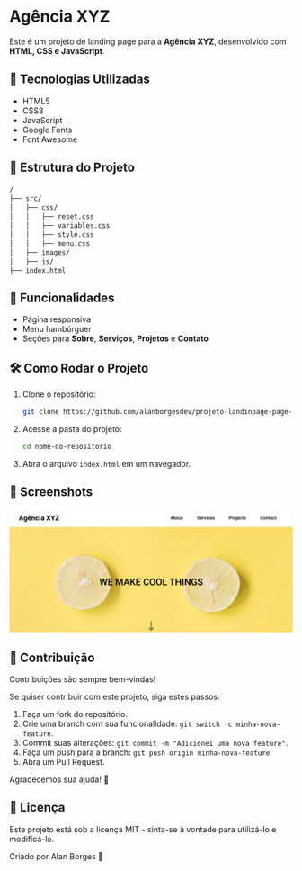 # Agência XYZ

Este é um projeto de landing page para a **Agência XYZ**, desenvolvido com **HTML, CSS e JavaScript**.

## 📌 Tecnologias Utilizadas

- HTML5
- CSS3
- JavaScript
- Google Fonts
- Font Awesome

## 📂 Estrutura do Projeto

```
/
├── src/
│   ├── css/
│   │   ├── reset.css
│   │   ├── variables.css
│   │   ├── style.css
│   │   ├── menu.css
│   ├── images/
│   ├── js/
├── index.html
```

## 🎯 Funcionalidades

- Página responsiva
- Menu hambúrguer
- Seções para **Sobre**, **Serviços**, **Projetos** e **Contato**

## 🛠 Como Rodar o Projeto

1. Clone o repositório:
   ```sh
   git clone https://github.com/alanborgesdev/projeto-landinpage-page-com-grid
   ```
2. Acesse a pasta do projeto:
   ```sh
   cd nome-do-repositorio
   ```
3. Abra o arquivo `index.html` em um navegador.

## 📸 Screenshots

![Preview do Projeto](./src/images/preview.png)

## 🤝 Contribuição

Contribuições são sempre bem-vindas!  

Se quiser contribuir com este projeto, siga estes passos:

1. Faça um fork do repositório.
2. Crie uma branch com sua funcionalidade: `git switch -c minha-nova-feature`.
3. Commit suas alterações: `git commit -m "Adicionei uma nova feature"`.
4. Faça um push para a branch: `git push origin minha-nova-feature`.
5. Abra um Pull Request.

Agradecemos sua ajuda! 🚀


## 📄 Licença

Este projeto está sob a licença MIT - sinta-se à vontade para utilizá-lo e modificá-lo.

Criado por Alan Borges 🚀
